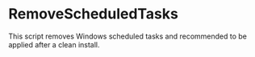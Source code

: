# RemoveScheduledTasks
This script removes Windows scheduled tasks and recommended to be applied after a clean install.
